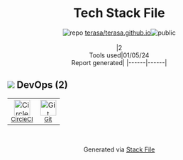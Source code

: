 <!--
&lt;--- Readme.md Snippet without images Start ---&gt;
## Tech Stack
terasa/terasa.github.io is built on the following main stack:

- [CircleCI](https://circleci.com/) – Continuous Integration

Full tech stack [here](/techstack.md)

&lt;--- Readme.md Snippet without images End ---&gt;

&lt;--- Readme.md Snippet with images Start ---&gt;
## Tech Stack
terasa/terasa.github.io is built on the following main stack:

- <img width='25' height='25' src='https://img.stackshare.io/service/190/CvqrSSFs_400x400.jpg' alt='CircleCI'/> [CircleCI](https://circleci.com/) – Continuous Integration

Full tech stack [here](/techstack.md)

&lt;--- Readme.md Snippet with images End ---&gt;
-->
<div align="center">

# Tech Stack File
![](https://img.stackshare.io/repo.svg "repo") [terasa/terasa.github.io](https://github.com/terasa/terasa.github.io)![](https://img.stackshare.io/public_badge.svg "public")
<br/><br/>
|2<br/>Tools used|01/05/24 <br/>Report generated|
|------|------|
</div>

## <img src='https://img.stackshare.io/devops.svg'/> DevOps (2)
<table><tr>
  <td align='center'>
  <img width='36' height='36' src='https://img.stackshare.io/service/190/CvqrSSFs_400x400.jpg' alt='CircleCI'>
  <br>
  <sub><a href="https://circleci.com/">CircleCI</a></sub>
  <br>
  <sub></sub>
</td>

<td align='center'>
  <img width='36' height='36' src='https://img.stackshare.io/service/1046/git.png' alt='Git'>
  <br>
  <sub><a href="http://git-scm.com/">Git</a></sub>
  <br>
  <sub></sub>
</td>

</tr>
</table>

<br/>
<div align='center'>

Generated via [Stack File](https://github.com/marketplace/stack-file)
